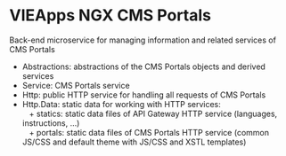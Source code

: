 # VIEApps NGX CMS Portals

Back-end microservice for managing information and related services of CMS Portals

- Abstractions: abstractions of the CMS Portals objects and derived services
- Service: CMS Portals service
- Http: public HTTP service for handling all requests of CMS Portals
- Http.Data: static data for working with HTTP services:\
&nbsp;&nbsp;&nbsp;+ statics: static data files of API Gateway HTTP service (languages, instructions, ...)\
&nbsp;&nbsp;&nbsp;+ portals: static data files of CMS Portals HTTP service (common JS/CSS and default theme with JS/CSS and XSTL templates)
